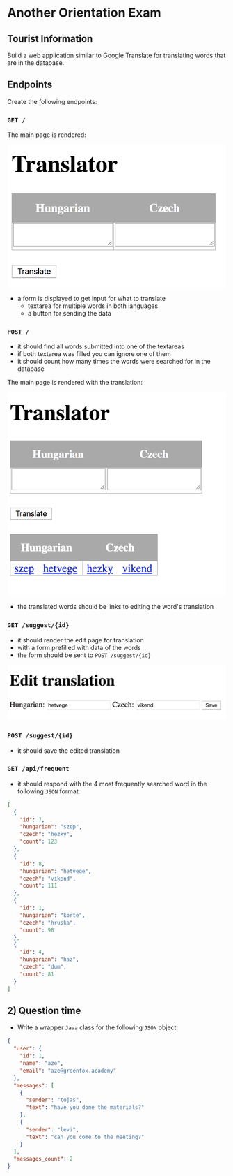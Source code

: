 # Another Orientation Exam

## Tourist Information

Build a web application similar to Google Translate for translating words that are in the database.

## Endpoints

Create the following endpoints:

### `GET /`

The main page is rendered:

![main](assets/main.png)
- a form is displayed to get input for what to translate
  - textarea for multiple words in both languages
  - a button for sending the data

### `POST /`

- it should find all words submitted into one of the textareas
- if both textarea was filled you can ignore one of them
- it should count how many times the words were searched for in the database

The main page is rendered with the translation:

![translated](assets/translated.png)

- the translated words should be links to editing the word's translation

### `GET /suggest/{id}`

- it should render the edit page for translation
- with a form prefilled with data of the words
- the form should be sent to `POST /suggest/{id}`

![edit](assets/edit.png)

### `POST /suggest/{id}`
- it should save the edited translation

### `GET /api/frequent`
- it should respond with the 4 most frequently searched word in the following `JSON` format:
```json
[
  {
    "id": 7,
    "hungarian": "szep",
    "czech": "hezky",
    "count": 123
  },
  {
    "id": 8,
    "hungarian": "hetvege",
    "czech": "vikend",
    "count": 111
  },
  {
    "id": 1,
    "hungarian": "korte",
    "czech": "hruska",
    "count": 98
  },
  {
    "id": 4,
    "hungarian": "haz",
    "czech": "dum",
    "count": 81
  }
]
```

## 2) Question time
 -  Write a wrapper `Java` class for the following `JSON` object:
```json
{
  "user": {
    "id": 1,
    "name": "aze",
    "email": "aze@greenfox.academy"
  },
  "messages": [
    {
      "sender": "tojas",
      "text": "have you done the materials?"
    },
    {
      "sender": "levi",
      "text": "can you come to the meeting?"
    }
  ],
  "messages_count": 2
}
```
